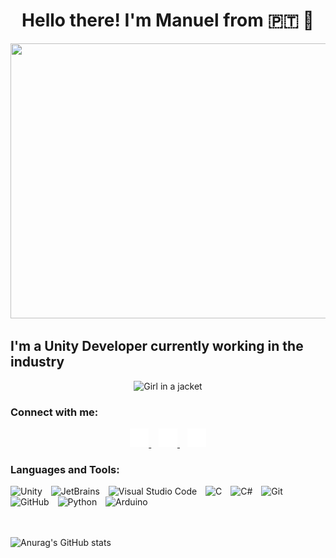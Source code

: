 <h1 align="center">Hello there! I'm Manuel from 🇵🇹 👋</h1>

<div align="center">
    <img src="https://media4.giphy.com/media/v1.Y2lkPTc5MGI3NjExaHhtN2xkb3dkOHJkMGl1eHU4N2U3MHU1NGd1ajZmbnBmaTltdnRsMCZlcD12MV9pbnRlcm5hbF9naWZfYnlfaWQmY3Q9Zw/FcqKy4Kj7XOK0hCW4g/giphy.webp" width="800" height="440">
</div>

## I'm a Unity Developer currently working in the industry


<div align="center">
    <img src="https://media.giphy.com/media/qgQUggAC3Pfv687qPC/giphy.gif" alt="Girl in a jacket" width="450" height="350">
</div>

### Connect with me:

<div align="center">
    <a href="https://twitter.com/Manel_GameDev">
        <img src="./img/twitter-dark.svg" alt="Twitter" width="30">
    </a>
    &nbsp;&nbsp;
    <a href="https://www.linkedin.com/in/manuel-jo%C3%A3o-gra%C3%A7a-653aa3226/">
        <img src="./img/linkedin-dark.svg" alt="LinkedIn" width="30">
    </a>
    &nbsp;&nbsp;
    <a href="https://www.instagram.com/manel.gamedev/">
        <img src="./img/instagram-dark.svg" alt="Instagram" width="30">
    </a>
</div>

### Languages and Tools:

<div align="left">
    <img alt="Unity" width="26" src="https://cdn.jsdelivr.net/gh/devicons/devicon/icons/unity/unity-original.svg" style="padding-right:10px;"/>
    <img alt="JetBrains" width="26" src="https://cdn.jsdelivr.net/gh/devicons/devicon/icons/jetbrains/jetbrains-original.svg" style="padding-right:10px;"/>
    <img alt="Visual Studio Code" width="26" src="https://cdn.jsdelivr.net/gh/devicons/devicon/icons/vscode/vscode-original.svg" style="padding-right:10px;"/>
    <img alt="C" width="26" src="https://cdn.jsdelivr.net/gh/devicons/devicon/icons/c/c-original.svg" style="padding-right:10px;" />
    <img alt="C#" width="26" src="https://cdn.jsdelivr.net/gh/devicons/devicon/icons/csharp/csharp-original.svg" style="padding-right:10px;" />
    <img alt="Git" width="26" src="https://cdn.jsdelivr.net/gh/devicons/devicon/icons/git/git-original.svg" style="padding-right:10px;" />
    <img alt="GitHub" width="26" src="https://cdn.jsdelivr.net/gh/devicons/devicon/icons/github/github-original.svg" style="padding-right:10px;" />
    <img alt="Python" width="26" src="https://cdn.jsdelivr.net/gh/devicons/devicon/icons/python/python-original.svg" style="padding-right:10px;" />
    <img alt="Arduino" width="26" src="https://cdn.jsdelivr.net/gh/devicons/devicon/icons/arduino/arduino-original-wordmark.svg" style="padding-right:10px;"/>
</div>

<br>
<br>

![Anurag's GitHub stats](https://github-readme-stats.vercel.app/api?username=manel-graca&show_icons=true&theme=radical)
